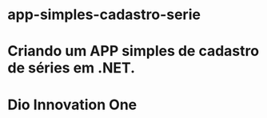 # app-simples-cadastro-serie

# Criando um APP simples de cadastro de séries em .NET.

# Dio Innovation One
